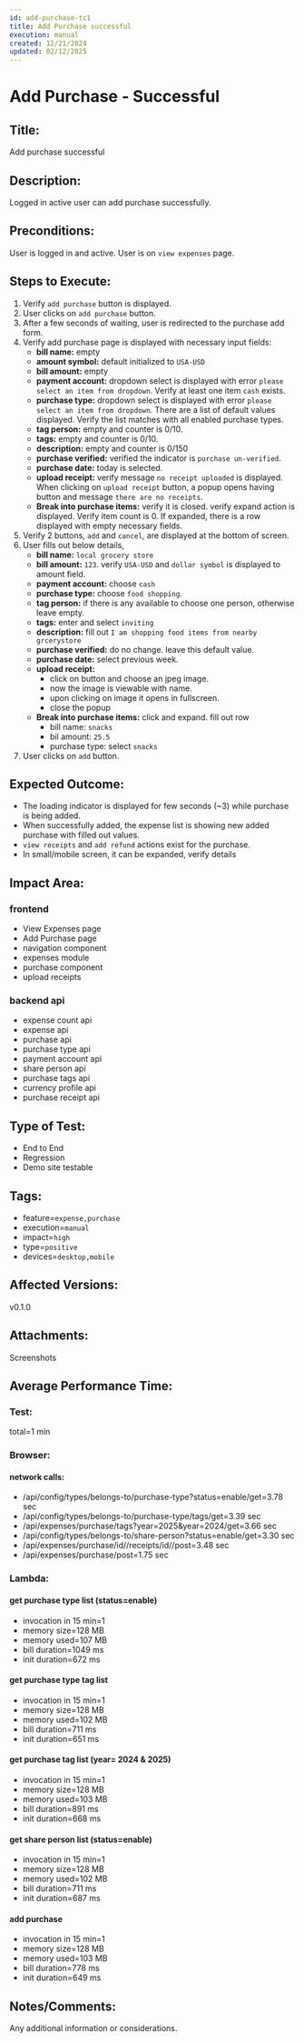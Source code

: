 ```yaml
---
id: add-purchase-tc1
title: Add Purchase successful
execution: manual
created: 12/21/2024
updated: 02/12/2025
---
```


# Add Purchase - Successful

## Title:

Add purchase successful

## Description:

Logged in active user can add purchase successfully.

## Preconditions:

User is logged in and active. User is on `view expenses` page.

## Steps to Execute:

1. Verify `add purchase` button is displayed.
2. User clicks on `add purchase` button.
3. After a few seconds of waiting, user is redirected to the purchase add form.
4. Verify add purchase page is displayed with necessary input fields:
   - **bill name:** empty
   - **amount symbol:** default initialized to `USA-USD`
   - **bill amount:** empty
   - **payment account:** dropdown select is displayed with error `please select an item from dropdown`. Verify at least one item `cash` exists.
   - **purchase type:** dropdown select is displayed with error `please select an item from dropdown`. There are a list of default values displayed. Verify the list matches with all enabled purchase types.
   - **tag person:** empty and counter is 0/10.
   - **tags:** empty and counter is 0/10.
   - **description:** empty and counter is 0/150
   - **purchase verified:** verified the indicator is `purchase un-verified`.
   - **purchase date:** today is selected.
   - **upload receipt:** verify message `no receipt uploaded` is displayed. When clicking on `upload receipt` button, a popup opens having button and message `there are no receipts`.
   - **Break into purchase items:** verify it is closed. verify expand action is displayed. Verify item count is 0. If expanded, there is a row displayed with empty necessary fields.
5. Verify 2 buttons, `add` and `cancel`, are displayed at the bottom of screen.
6. User fills out below details,
   - **bill name:** `local grocery store`
   - **bill amount:** `123`. verify `USA-USD` and `dollar symbol` is displayed to amount field.
   - **payment account:** choose `cash`
   - **purchase type:** choose `food shopping`.
   - **tag person:** if there is any available to choose one person, otherwise leave empty.
   - **tags:** enter and select `inviting`
   - **description:** fill out `I am shopping food items from nearby grcerystore`
   - **purchase verified:** do no change. leave this default value.
   - **purchase date:** select previous week.
   - **upload receipt:**
     - click on button and choose an jpeg image.
     - now the image is viewable with name.
     - upon clicking on image it opens in fullscreen.
     - close the popup
   - **Break into purchase items:** click and expand. fill out row
     - bill name: `snacks`
     - bil amount: `25.5`
     - purchase type: select `snacks`
7. User clicks on `add` button.

## Expected Outcome:

- The loading indicator is displayed for few seconds (~3) while purchase is being added.
- When successfully added, the expense list is showing new added purchase with filled out values.
- `view receipts` and `add refund` actions exist for the purchase.
- In small/mobile screen, it can be expanded, verify details

## Impact Area:

### frontend

- View Expenses page
- Add Purchase page
- navigation component
- expenses module
- purchase component
- upload receipts

### backend api

- expense count api
- expense api
- purchase api
- purchase type api
- payment account api
- share person api
- purchase tags api
- currency profile api
- purchase receipt api

## Type of Test:

- End to End
- Regression
- Demo site testable

## Tags:

- feature=`expense,purchase`
- execution=`manual`
- impact=`high`
- type=`positive`
- devices=`desktop,mobile`

## Affected Versions:

v0.1.0

## Attachments:

Screenshots

## Average Performance Time:

### Test:

total=1 min

### Browser:

#### network calls:

- /api/config/types/belongs-to/purchase-type?status=enable/get=3.78 sec
- /api/config/types/belongs-to/purchase-type/tags/get=3.39 sec
- /api/expenses/purchase/tags?year=2025&year=2024/get=3.66 sec
- /api/config/types/belongs-to/share-person?status=enable/get=3.30 sec
- /api/expenses/purchase/id/<purchase-id>/receipts/id/<receipt-id>/post=3.48 sec
- /api/expenses/purchase/post=1.75 sec

### Lambda:

#### get purchase type list (status=enable)

- invocation in 15 min=1
- memory size=128 MB
- memory used=107 MB
- bill duration=1049 ms
- init duration=672 ms

#### get purchase type tag list

- invocation in 15 min=1
- memory size=128 MB
- memory used=102 MB
- bill duration=711 ms
- init duration=651 ms

#### get purchase tag list (year= 2024 & 2025)

- invocation in 15 min=1
- memory size=128 MB
- memory used=103 MB
- bill duration=891 ms
- init duration=668 ms

#### get share person list (status=enable)

- invocation in 15 min=1
- memory size=128 MB
- memory used=102 MB
- bill duration=711 ms
- init duration=687 ms

#### add purchase

- invocation in 15 min=1
- memory size=128 MB
- memory used=103 MB
- bill duration=778 ms
- init duration=649 ms

## Notes/Comments:

Any additional information or considerations.

